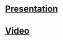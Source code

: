 # [Presentation](https://prezi.com/view/uz95vhyZIzfSkFJdzfG0/)
# [Video](https://photos.app.goo.gl/VJKZCWij7AJ9uCE98)
